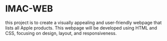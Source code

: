 # IMAC-WEB
this project is to create a visually appealing and user-friendly webpage that lists all Apple products. This webpage will be developed using HTML and CSS, focusing on design, layout, and responsiveness.
